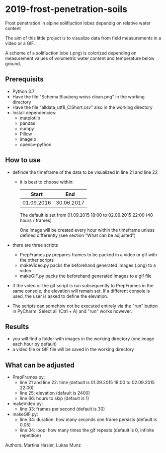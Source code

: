 # 2019-frost-penetration-soils
Frost penetration in alpine solifluction lobes dependig on relative water content

The aim of this little project is to visualize data from field measurements in a video or a GIF.

A scheme of a solifluction lobe (.png) is colorized depending on measurement values of volumetric water content and temperature below ground.

## Prerequisits
- Python 3.7
- Have the file "Schema Blauberg weiss clean.png" in the working directory
- Have the file "alldata_utf8_ClShort.csv" also in the working directory
- Install dependencies:
  -  matplotlib
  -  pandas
  -  numpy
  -  Pillow
  -  imageio
  -  opencv-python
  
## How to use
- definde the timeframe of the data to be visualized in line 21 and line 22   
  - it is best to choose within:
  
    | Start     | End       |
    |-----------|-------    |
    |01.09.2016 |30.06.2017 |
    
    The default is set from 01.09.2015 18:00 to 02.09.2015 22:00 (40 hours / frames)
    
    One image will be created every hour within the timeframe unless defined differently (see section "What can be adjusted")
    
- there are three scripts
  - PrepFrames.py prepares frames to be packed in a video or gif with the other scripts
  - makeVideo.py packs the beforehand generated images (.png) to a video
  - makeGIF.py packs the beforehand generated images to a gif file
 
- if the video or the gif script is run subsequently to PrepFrames in the same console, the elevation will remain set. If a different console is used, the user is asked to define the elevation.
 
- The scripts can somehow not be executed entirely via the "run" button in PyCharm. Select all (Ctrl + A) and "run" works however.
  
 ## Results
  - you will find a folder with images in the working directory (one image each hour by default)
  - a video file or GIF file will be saved in the working directory
  
## What can be adjusted
- PrepFrames.py:
  - line 21 and line 22: time (default is 01.09.2015 18:00 to 02.09.2015 22:00)
  - line 25: elevation (dafault is 2400)
  - line 66: hours to skip (default is 1)
- makeVideo.py:
  - line 33: frames per second (default is 30)
- makeGIF.py:
  - line 34: duration: how many seconds one frame persists (default is 0.05)
  - line 34: loop: how many times the gif repeats (default is 0, infinite repetition)


Authors: Martina Hasler, Lukas Munz
